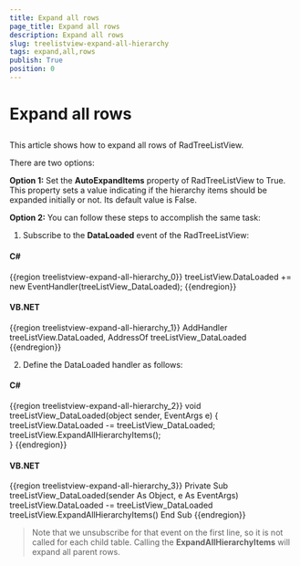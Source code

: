 ```yaml
---
title: Expand all rows
page_title: Expand all rows
description: Expand all rows
slug: treelistview-expand-all-hierarchy
tags: expand,all,rows
publish: True
position: 0
---
```


# Expand all rows



## 

This article shows how to expand all rows of RadTreeListView.

There are two options:

__Option 1:__ Set the __AutoExpandItems__ property of RadTreeListView to True. This property sets a value indicating if the hierarchy items should be expanded initially or not. Its default value is False.
        

__Option 2:__ You can follow these steps to accomplish the same task:

1. Subscribe to the __DataLoaded__ event of the RadTreeListView:

#### __C#__

{{region treelistview-expand-all-hierarchy_0}}
	treeListView.DataLoaded += new EventHandler<EventArgs>(treeListView_DataLoaded);
	{{endregion}}



#### __VB.NET__

{{region treelistview-expand-all-hierarchy_1}}
	AddHandler treeListView.DataLoaded, AddressOf treeListView_DataLoaded
	{{endregion}}



2. Define the DataLoaded handler as follows:

#### __C#__

{{region treelistview-expand-all-hierarchy_2}}
	void treeListView_DataLoaded(object sender, EventArgs e)
	{
	    treeListView.DataLoaded -= treeListView_DataLoaded;
	    treeListView.ExpandAllHierarchyItems();   
	}
	{{endregion}}



#### __VB.NET__

{{region treelistview-expand-all-hierarchy_3}}
	Private Sub treeListView_DataLoaded(sender As Object, e As EventArgs)
	   treeListView.DataLoaded -= treeListView_DataLoaded
	   treeListView.ExpandAllHierarchyItems()
	End Sub
	{{endregion}}





>Note that we unsubscribe for that event on the first line, so it is not called for each child table. Calling the __ExpandAllHierarchyItems__ will expand all parent rows.

